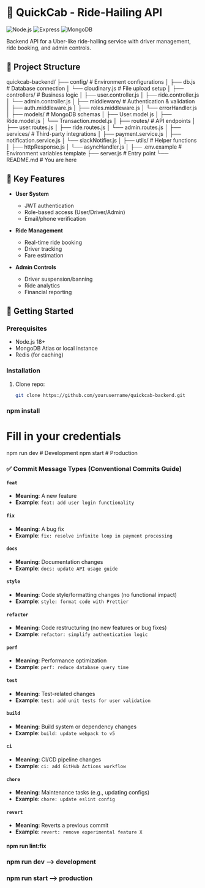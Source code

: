 # 🚖 QuickCab - Ride-Hailing API

![Node.js](https://img.shields.io/badge/Node.js-18.x-green)
![Express](https://img.shields.io/badge/Express-4.x-lightgrey)
![MongoDB](https://img.shields.io/badge/MongoDB-6.0+-blue)

Backend API for a Uber-like ride-hailing service with driver management, ride booking, and admin controls.

## 📁 Project Structure
quickcab-backend/
├── config/ # Environment configurations
│ ├── db.js # Database connection
│ └── cloudinary.js # File upload setup
│
├── controllers/ # Business logic
│ ├── user.controller.js
│ ├── ride.controller.js
│ └── admin.controller.js
│
├── middleware/ # Authentication & validation
│ ├── auth.middleware.js
│ ├── roles.middleware.js
│ └── errorHandler.js
│
├── models/ # MongoDB schemas
│ ├── User.model.js
│ ├── Ride.model.js
│ └── Transaction.model.js
│
├── routes/ # API endpoints
│ ├── user.routes.js
│ ├── ride.routes.js
│ └── admin.routes.js
│
├── services/ # Third-party integrations
│ ├── payment.service.js
│ ├── notification.service.js
│ └── slackNotifier.js
│
├── utils/ # Helper functions
│ ├── httpResponse.js
│ └── asyncHandler.js
│
├── .env.example # Environment variables template
├── server.js # Entry point
└── README.md # You are here


## 🔑 Key Features

- **User System**
  - JWT authentication
  - Role-based access (User/Driver/Admin)
  - Email/phone verification

- **Ride Management**
  - Real-time ride booking
  - Driver tracking
  - Fare estimation

- **Admin Controls**
  - Driver suspension/banning
  - Ride analytics
  - Financial reporting

## 🚀 Getting Started

### Prerequisites
- Node.js 18+
- MongoDB Atlas or local instance
- Redis (for caching)

### Installation
1. Clone repo:
   ```bash
   git clone https://github.com/yourusername/quickcab-backend.git


<!-- Install dependencies: -->
###  npm install
<!-- Configure environment:  -->
# Fill in your credentials
<!-- Start server: -->
npm run dev  # Development
npm start    # Production

### ✅ Commit Message Types (Conventional Commits Guide)

#### `feat`

- **Meaning**: A new feature
- **Example**: `feat: add user login functionality`

#### `fix`

- **Meaning**: A bug fix
- **Example**: `fix: resolve infinite loop in payment processing`

#### `docs`

- **Meaning**: Documentation changes
- **Example**: `docs: update API usage guide`

#### `style`

- **Meaning**: Code style/formatting changes (no functional impact)
- **Example**: `style: format code with Prettier`

#### `refactor`

- **Meaning**: Code restructuring (no new features or bug fixes)
- **Example**: `refactor: simplify authentication logic`

#### `perf`

- **Meaning**: Performance optimization
- **Example**: `perf: reduce database query time`

#### `test`

- **Meaning**: Test-related changes
- **Example**: `test: add unit tests for user validation`

#### `build`

- **Meaning**: Build system or dependency changes
- **Example**: `build: update webpack to v5`

#### `ci`

- **Meaning**: CI/CD pipeline changes
- **Example**: `ci: add GitHub Actions workflow`

#### `chore`

- **Meaning**: Maintenance tasks (e.g., updating configs)
- **Example**: `chore: update eslint config`

#### `revert`

- **Meaning**: Reverts a previous commit
- **Example**: `revert: remove experimental feature X`

<!-- To resolve the EsLint Issue -->

#### npm run lint:fix

<!-- command to run in production and development -->

### npm run dev --> development

### npm run start --> production


<!-- Twilio for OTP Verification -->
